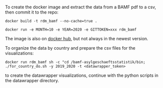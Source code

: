 To create the docker image and extract the data from a BAMF pdf to a csv, then commit it to the repo:

```
docker build -t rdm_bamf --no-cache=true .

docker run -e MONTH=10 -e YEAR=2020 -e GITTOKEN=xxx rdm_bamf
```

The image is also on [docker hub](https://hub.docker.com/repository/docker/ynux/rdm_bamf), but not always in the newest version.

To organize the data by country and prepare the csv files for the visualizations: 

```
docker run rdm_bamf sh -c "cd /bamf-asylgeschaeftsstatistik/bin; ./for_country_do.sh -y 2019_2020 -t <datawrapper_token>
```

to create the datawrapper visualizations, continue with the python scripts in the datawrapper directory.
